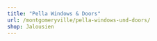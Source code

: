 ```yaml
---
title: "Pella Windows & Doors"
url: /montgomeryville/pella-windows-und-doors/
shop: Jalousien
---
```

